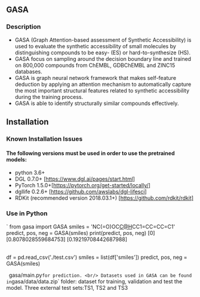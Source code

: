 ## GASA <br/>
### Description
* GASA (Graph Attention-based assessment of Synthetic Accessibility) is used to evaluate the synthetic accessibility of small molecules by distinguishing compounds to be easy- (ES) or hard-to-synthesize (HS).<br/>
* GASA focus on sampling around the decision boundary line and trained on 800,000 compounds from ChEMBL, GDBChEMBL and ZINC15 databases.<br/>
* GASA is graph neural network framework that makes self-feature deduction by applying an attention mechanism to automatically capture the most important structural features related to synthetic accessibility during the training process.<br/>
* GASA is able to identify structurally similar compounds effectively.<br/>
## Installation
### Known Installation Issues
#### The following versions must be used in order to use the pretrained models:
* python 3.6+ <br/>
* DGL 0.7.0+ [https://www.dgl.ai/pages/start.html]<br/>
* PyTorch 1.5.0+[https://pytorch.org/get-started/locally/]<br/>
* dgllife 0.2.6+ [https://github.com/awslabs/dgl-lifesci]<br/>
* RDKit (recommended version 2018.03.1+) [https://github.com/rdkit/rdkit]
### Use in Python
`
from gasa import GASA
smiles = 'NC(=O)OC[C@H](N)CC1=CC=CC=C1'
predict, pos, neg = GASA(smiles)
print(predict, pos, neg)
[0] [0.8078028559684753] [0.19219708442687988]
<br/><br/>

df = pd.read_csv('./test.csv')
smiles = list(df['smiles'])
predict, pos, neg = GASA(smiles)

`
 `gasa/main.py` for prediction. <br/>
Datasets used in GASA can be found in `gasa/data/data.zip` folder: dataset for training, validation and test the model. Three external test sets:TS1, TS2 and TS3
